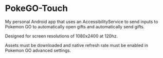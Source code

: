 # PokeGO-Touch

My personal Android app that uses an AccessibilityService to send inputs to Pokemon GO to automatically open gifts and automatically send gifts.

Designed for screen resolutions of 1080x2400 at 120hz.

Assets must be downloaded and native refresh rate must be enabled in Pokemon GO advanced settings.